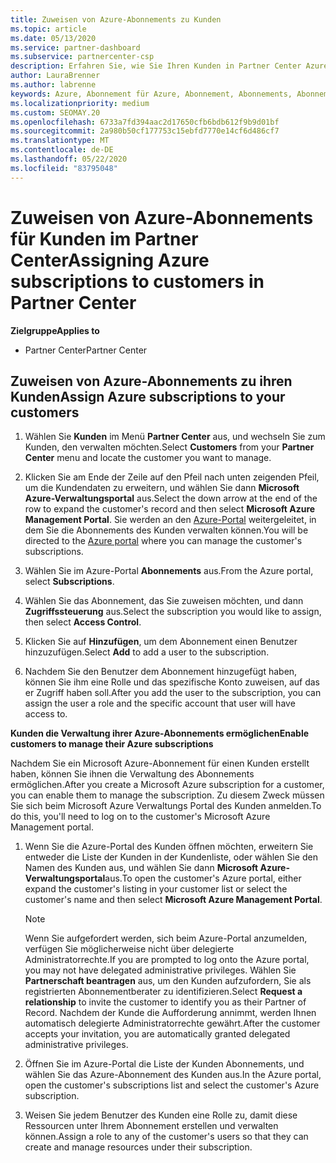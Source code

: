 ```yaml
---
title: Zuweisen von Azure-Abonnements zu Kunden
ms.topic: article
ms.date: 05/13/2020
ms.service: partner-dashboard
ms.subservice: partnercenter-csp
description: Erfahren Sie, wie Sie Ihren Kunden in Partner Center Azure-Abonnements zuweisen und wie Sie es Kunden ermöglichen, ihre eigenen Abonnements zu verwalten.
author: LauraBrenner
ms.author: labrenne
keywords: Azure, Abonnement für Azure, Abonnement, Abonnements, Abonnement zuweisen, Abonnement für Azure verwalten
ms.localizationpriority: medium
ms.custom: SEOMAY.20
ms.openlocfilehash: 6733a7fd394aac2d17650cfb6bdb612f9b9d01bf
ms.sourcegitcommit: 2a980b50cf177753c15ebfd7770e14cf6d486cf7
ms.translationtype: MT
ms.contentlocale: de-DE
ms.lasthandoff: 05/22/2020
ms.locfileid: "83795048"
---
```

# <a name="assigning-azure-subscriptions-to-customers-in-partner-center"></a><span data-ttu-id="c639c-104">Zuweisen von Azure-Abonnements für Kunden im Partner Center</span><span class="sxs-lookup"><span data-stu-id="c639c-104">Assigning Azure subscriptions to customers in Partner Center</span></span>

<span data-ttu-id="c639c-105">**Zielgruppe**</span><span class="sxs-lookup"><span data-stu-id="c639c-105">**Applies to**</span></span>

- <span data-ttu-id="c639c-106">Partner Center</span><span class="sxs-lookup"><span data-stu-id="c639c-106">Partner Center</span></span>

## <a name="assign-azure-subscriptions-to-your-customers"></a><span data-ttu-id="c639c-107">Zuweisen von Azure-Abonnements zu ihren Kunden</span><span class="sxs-lookup"><span data-stu-id="c639c-107">Assign Azure subscriptions to your customers</span></span>

1. <span data-ttu-id="c639c-108">Wählen Sie **Kunden** im Menü **Partner Center** aus, und wechseln Sie zum Kunden, den verwalten möchten.</span><span class="sxs-lookup"><span data-stu-id="c639c-108">Select **Customers** from your **Partner Center** menu and locate the customer you want to manage.</span></span>

2. <span data-ttu-id="c639c-109">Klicken Sie am Ende der Zeile auf den Pfeil nach unten zeigenden Pfeil, um die Kundendaten zu erweitern, und wählen Sie dann **Microsoft Azure-Verwaltungsportal** aus.</span><span class="sxs-lookup"><span data-stu-id="c639c-109">Select the down arrow at the end of the row to expand the customer's record and then select **Microsoft Azure Management Portal**.</span></span> <span data-ttu-id="c639c-110">Sie werden an den [Azure-Portal](https://portal.azure.com/) weitergeleitet, in dem Sie die Abonnements des Kunden verwalten können.</span><span class="sxs-lookup"><span data-stu-id="c639c-110">You will be directed to the [Azure portal](https://portal.azure.com/) where you can manage the customer's subscriptions.</span></span>

3. <span data-ttu-id="c639c-111">Wählen Sie im Azure-Portal **Abonnements** aus.</span><span class="sxs-lookup"><span data-stu-id="c639c-111">From the Azure portal, select **Subscriptions**.</span></span>

4. <span data-ttu-id="c639c-112">Wählen Sie das Abonnement, das Sie zuweisen möchten, und dann **Zugriffssteuerung** aus.</span><span class="sxs-lookup"><span data-stu-id="c639c-112">Select the subscription you would like to assign, then select **Access Control**.</span></span>

5. <span data-ttu-id="c639c-113">Klicken Sie auf **Hinzufügen**, um dem Abonnement einen Benutzer hinzuzufügen.</span><span class="sxs-lookup"><span data-stu-id="c639c-113">Select **Add** to add a user to the subscription.</span></span> 

6. <span data-ttu-id="c639c-114">Nachdem Sie den Benutzer dem Abonnement hinzugefügt haben, können Sie ihm eine Rolle und das spezifische Konto zuweisen, auf das er Zugriff haben soll.</span><span class="sxs-lookup"><span data-stu-id="c639c-114">After you add the user to the subscription, you can assign the user a role and the specific account that user will have access to.</span></span>

<span data-ttu-id="c639c-115">**Kunden die Verwaltung ihrer Azure-Abonnements ermöglichen**</span><span class="sxs-lookup"><span data-stu-id="c639c-115">**Enable customers to manage their Azure subscriptions**</span></span>

<span data-ttu-id="c639c-116">Nachdem Sie ein Microsoft Azure-Abonnement für einen Kunden erstellt haben, können Sie ihnen die Verwaltung des Abonnements ermöglichen.</span><span class="sxs-lookup"><span data-stu-id="c639c-116">After you create a Microsoft Azure subscription for a customer, you can enable them to manage the subscription.</span></span> <span data-ttu-id="c639c-117">Zu diesem Zweck müssen Sie sich beim Microsoft Azure Verwaltungs Portal des Kunden anmelden.</span><span class="sxs-lookup"><span data-stu-id="c639c-117">To do this, you'll need to log on to the customer's Microsoft Azure Management portal.</span></span> 

1. <span data-ttu-id="c639c-118">Wenn Sie die Azure-Portal des Kunden öffnen möchten, erweitern Sie entweder die Liste der Kunden in der Kundenliste, oder wählen Sie den Namen des Kunden aus, und wählen Sie dann **Microsoft Azure-Verwaltungsportal**aus.</span><span class="sxs-lookup"><span data-stu-id="c639c-118">To open the customer's Azure portal, either expand the customer's listing in your customer list or select the customer's name and then select **Microsoft Azure Management Portal**.</span></span>
   > [!NOTE]  
   > <span data-ttu-id="c639c-119">Wenn Sie aufgefordert werden, sich beim Azure-Portal anzumelden, verfügen Sie möglicherweise nicht über delegierte Administratorrechte.</span><span class="sxs-lookup"><span data-stu-id="c639c-119">If you are prompted to log onto the Azure portal, you may not have delegated administrative privileges.</span></span> <span data-ttu-id="c639c-120">Wählen Sie **Partnerschaft beantragen** aus, um den Kunden aufzufordern, Sie als registrierten Abonnementberater zu identifizieren.</span><span class="sxs-lookup"><span data-stu-id="c639c-120">Select **Request a relationship** to invite the customer to identify you as their Partner of Record.</span></span> <span data-ttu-id="c639c-121">Nachdem der Kunde die Aufforderung annimmt, werden Ihnen automatisch delegierte Administratorrechte gewährt.</span><span class="sxs-lookup"><span data-stu-id="c639c-121">After the customer accepts your invitation, you are automatically granted delegated administrative privileges.</span></span>

2. <span data-ttu-id="c639c-122">Öffnen Sie im Azure-Portal die Liste der Kunden Abonnements, und wählen Sie das Azure-Abonnement des Kunden aus.</span><span class="sxs-lookup"><span data-stu-id="c639c-122">In the Azure portal, open the customer's subscriptions list and select the customer's Azure subscription.</span></span>

3. <span data-ttu-id="c639c-123">Weisen Sie jedem Benutzer des Kunden eine Rolle zu, damit diese Ressourcen unter Ihrem Abonnement erstellen und verwalten können.</span><span class="sxs-lookup"><span data-stu-id="c639c-123">Assign a role to any of the customer's users so that they can create and manage resources under their subscription.</span></span>


